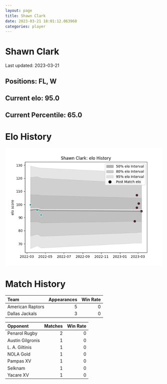 ```yaml
---  
layout: page  
title: Shawn Clark  
date: 2023-03-21 18:01:12.063960  
categories: player  
---
```

# Shawn Clark


Last updated: 2023-03-21
## Positions: FL, W

## Current elo: 95.0

## Current Percentile: 65.0

# Elo History


![elo history](history_ShawnClark.png)
# Match History


| Team             |   Appearances |   Win Rate |
|:-----------------|--------------:|-----------:|
| American Raptors |             5 |          0 |
| Dallas Jackals   |             3 |          0 |

| Opponent         |   Matches |   Win Rate |
|:-----------------|----------:|-----------:|
| Penarol Rugby    |         2 |          0 |
| Austin Gilgronis |         1 |          0 |
| L. A. Giltinis   |         1 |          0 |
| NOLA Gold        |         1 |          0 |
| Pampas XV        |         1 |          0 |
| Selknam          |         1 |          0 |
| Yacare XV        |         1 |          0 |